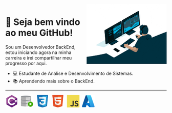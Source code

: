 <img src = "banner.gif" width ="250px" align ="right">

# 🐐 Seja bem vindo ao meu GitHub!
Sou um Desenvolvedor BackEnd, estou iniciando agora na minha carreira e irei compartilhar meu progresso por aqui.

- 💻 Estudante de Análise e Desenvolvimento de Sistemas.
- 📚 Aprendendo mais sobre o BackEnd.

---
  
<div>
    <img src="https://github.com/devicons/devicon/blob/master/icons/csharp/csharp-original.svg" title="csharp" alt="csharp" width="40"         height="40"/>&nbsp;
    <img src="https://github.com/devicons/devicon/blob/master/icons/sqldeveloper/sqldeveloper-original.svg" title="Sql" alt="Sql" width="40"   height="40"/>&nbsp;
    <img src="https://github.com/devicons/devicon/blob/master/icons/css3/css3-original.svg" title="css" alt="css" width="40"           
  height="40"/>&nbsp;
    <img src="https://github.com/devicons/devicon/blob/master/icons/html5/html5-original.svg" title="HTML5" alt="HTML" width="40" 
  height="40"/>&nbsp;
    <img src="https://github.com/devicons/devicon/blob/master/icons/javascript/javascript-original.svg" title="JavaScript" alt="JavaScript" 
  width="40" height="40"/>&nbsp;
    <img src="https://github.com/devicons/devicon/blob/master/icons/azure/azure-original.svg" title="Azure" alt="Azure" width="40"   
  height="40"/>&nbsp;
</div>



